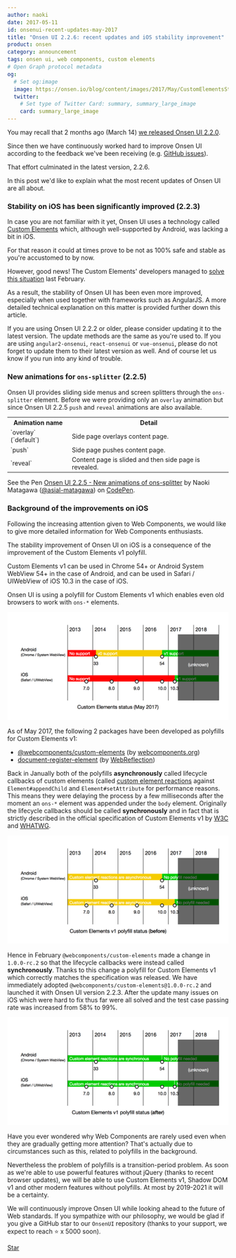 ```yaml
---
author: naoki
date: 2017-05-11
id: onsenui-recent-updates-may-2017
title: "Onsen UI 2.2.6: recent updates and iOS stability improvement"
product: onsen
category: announcement
tags: onsen ui, web components, custom elements
# Open Graph protocol metadata
og:
  # Set og:image
  image: https://onsen.io/blog/content/images/2017/May/CustomElementsStatus.png
  twitter:
    # Set type of Twitter Card: summary, summary_large_image
    card: summary_large_image
---
```


<!--2017/03/14 に [Onsen UI 2.2.0 をリリース](https://onsen.io/blog/220-release/)してから約2ヶ月が経ちました。-->
You may recall that 2 months ago (March 14) [we released Onsen UI 2.2.0](https://onsen.io/blog/220-release/).
<!--Onsen UI は[皆さんからのご意見](https://github.com/OnsenUI/OnsenUI/issues)を元に継続的に改善を行っています。-->
Since then we have continuously worked hard to improve Onsen UI according to the feedback we've been receiving (e.g. [GitHub issues](https://github.com/OnsenUI/OnsenUI/issues)).
<!--現時点での最新版は 2.2.6 です。-->
That effort culminated in the latest version, 2.2.6.

<!--最近の主なアップデートについてご紹介します。-->
In this post we'd like to explain what the most recent updates of Onsen UI are all about.

<!-- more -->

<!--### iOS での安定性が飛躍的に向上しました (2.2.3)-->
### Stability on iOS has been significantly improved (2.2.3)

<!--Onsen UI は Custom Elements という技術を使っています。-->
<!--しかしこの Custom Elements は、[Android では良好にサポートされている一方で、iOS ではあまりよくサポートされていませんでした](https://caniuse.com/#feat=custom-elementsv1)。-->
In case you are not familiar with it yet, Onsen UI uses a technology called [Custom Elements](https://www.w3.org/TR/custom-elements/) which, although well-supported by Android, was lacking a bit in iOS.
<!--そのため、Onsen UI を iOS で安定的に動作させることは技術的に困難でした。-->
For that reason it could at times prove to be not as 100% safe and stable as you're accustomed to by now.

<!--しかし、今年の2月に Custom Elements の開発者達によって[その状況が改善され](https://github.com/webcomponents/custom-elements/issues/34)、-->
However, good news! The Custom Elements' developers managed to [solve this situation](https://github.com/webcomponents/custom-elements/issues/34) last February.
<!--結果として Onsen UI の iOS での安定性が飛躍的に向上しました。-->
<!--特に AngularJS などの JS フレームワークと併用した際の安定性が向上しています。-->
As a result, the stability of Onsen UI has been even more improved, especially when used together with frameworks such as AngularJS. A more detailed technical explanation on this matter is provided further down this article.


<!--Onsen UI 2.2.3 未満をお使いの方は最新版へのバージョンアップをご検討ください。-->
If you are using Onsen UI 2.2.2 or older, please consider updating it to the latest version. The update methods are the same as you're used to. If you are using `angular2-onsenui`, `react-onsenui` or `vue-onsenui`, please do not forget to update them to their latest version as well. And of course let us know if you run into any kind of trouble.

<!--### ons-splitter にアニメーションを追加しました (2.2.5)-->
### New animations for `ons-splitter` (2.2.5)

<!--Onsen UI にはスライドメニューや画面分割を提供する `ons-splitter` タグが用意されています。-->
<!--その `ons-splitter` において、今までは `overlay` アニメーションのみを提供してきましたが、-->
<!--Onsen UI 2.2.5 にて `push` アニメーションと `reveal` アニメーションを新たに追加しました。-->
Onsen UI provides sliding side menus and screen splitters through the `ons-splitter` element.
Before we were providing only an `overlay` animation but since Onsen UI 2.2.5 `push` and `reveal` animations are also available.

<table>
    <tr>
        <th>Animation name</th>
        <th>Detail</th>
    </tr>
    <tr>
        <td>`overlay` (`default`)</td>
        <td>Side page overlays content page.</td>
    </tr>
    <tr>
        <td>`push`</td>
        <td>Side page pushes content page.</td>
    </tr>
    <tr>
        <td>`reveal`</td>
        <td>Content page is slided and then side page is revealed.</td>
    </tr>
</table>

<p data-height="512" data-theme-id="light" data-slug-hash="zwPQwb" data-default-tab="html,result" data-user="asial-matagawa" data-embed-version="2" data-pen-title="Onsen UI 2.2.5 - New animations of ons-splitter" class="codepen">See the Pen <a href="https://codepen.io/asial-matagawa/pen/zwPQwb/">Onsen UI 2.2.5 - New animations of ons-splitter</a> by Naoki Matagawa (<a href="http://codepen.io/asial-matagawa">@asial-matagawa</a>) on <a href="http://codepen.io">CodePen</a>.</p>
<script async src="https://production-assets.codepen.io/assets/embed/ei.js"></script>


<!--### iOS での安定性向上の背景-->
### Background of the improvements on iOS

<!--[Web Components](https://www.w3.org/standards/techs/components) が注目を集め始めていることを考慮し、-->
<!--Web Components に興味をお持ちの方のために、今回の件についてもう少し詳しくお話します。-->
Following the increasing attention given to Web Components, we would like to give more detailed information for Web Components enthusiasts.

<!--今回の iOS での安定性向上は Custom Elements v1 の polyfill の改善に由来するものです。-->
The stability improvement of Onsen UI on iOS is a consequence of the improvement of the Custom Elements v1 polyfill.
<!--Custom Elements v1 は Android の場合「Chrome 54 以上」または「Android System WebView 54 以上」、iOS の場合 iOS 10.3 以上（の Safari または UIWebView）でしか利用できないため、-->
Custom Elements v1 can be used in Chrome 54+ or Android System WebView 54+ in the case of Android, and can be used in Safari / UIWebView of iOS 10.3 in the case of iOS.
<!--Onsen UI は Custom Elements v1 の polyfill を利用しています。この polyfill によって古いブラウザでも `ons-*` 要素が動作するようになっています。-->
Onsen UI is using a polyfill for Custom Elements v1 which enables even old browsers to work with `ons-*` elements.

![](/blog/content/images/2017/May/CustomElementsStatus.png)

<!--Custom Elements v1 の polyfill としては2017年5月現在以下の2つが開発されています。-->
As of May 2017, the following 2 packages have been developed as polyfills for Custom Elements v1:

- [@webcomponents/custom-elements](https://github.com/webcomponents/custom-elements) (by [webcomponents.org](https://www.webcomponents.org/))
- [document-register-element](https://github.com/WebReflection/document-register-element) (by [WebReflection](https://www.webreflection.co.uk/))

<!--2017年1月の時点ではどちらの polyfill も、パフォーマンス上の理由から[カスタム要素のライフサイクルコールバック（custom element reactions）](https://developers.google.com/web/fundamentals/getting-started/primers/customelements#reactions)を `Element#appendChild` や `Element#setAttribute` に対して非同期的に呼び出していました。つまり、`ons-*` 要素を `body` 要素下に追加した際に行うべき処理をすぐには行わず、数ミリ秒遅らせてしまっていたということです。本来ライフサイクルコールバックはそれらに対して同期的に呼ばれるべきで、[W3C](https://www.w3.org/TR/custom-elements/) や [WHATWG](https://html.spec.whatwg.org/multipage/scripting.html#custom-elements) にて規定されている Custom Elements v1 の正式な仕様においてもそのように書かれています。Onsen UI にとってはこの仕様との不一致が致命的でした。Onsen UI はライフサイクルコールバックが同期的に呼ばれることを前提としたコードを多数持つためです。-->
Back in Janually both of the polyfills **asynchronously** called lifecycle callbacks of custom elements (called [custom element reactions]((https://developers.google.com/web/fundamentals/getting-started/primers/customelements#reactions)) against `Element#appendChild` and `Element#setAttribute` for performance reasons.
This means they were delaying the process by a few milliseconds after the moment an `ons-*` element was appended under the `body` element.
Originally the lifecycle callbacks should be called **synchronously** and in fact that is strictly described in the official specification of Custom Elements v1 by [W3C](https://www.w3.org/TR/custom-elements/) and [WHATWG](https://html.spec.whatwg.org/multipage/scripting.html#custom-elements).

![](/blog/content/images/2017/May/CustomElementsV1PolyfillStatus_Before.png)

<!--そんな中、今年の2月、`@webcomponents/custom-elements` は `1.0.0-rc.2` にてライフサイクルコールバックを同期的に呼び出すよう仕様変更を行いました。これにより、仕様により良く準拠した Custom Elements v1 用 polyfill が生まれました。そこで早速 polyfill を `@webcomponents/custom-elements@1.0.0-rc.2` に差し替えたものが Onsen UI 2.2.3 です。-->
<!--これにより、今までどうしても直せなかった iOS での不具合が一挙になくなり、iOS でのテストケース通過率が 58 % から 99 % に上昇しました。-->
Hence in February `@webcomponents/custom-elements` made a change in `1.0.0-rc.2` so that the lifecycle callbacks were instead called **synchronously**.
Thanks to this change a polyfill for Custom Elements v1 which correctly matches the specification was released.
We have immediately adopted `@webcomponents/custom-elements@1.0.0-rc.2` and launched it with Onsen UI version 2.2.3.
After the update many issues on iOS which were hard to fix thus far were all solved and the test case passing rate was increased from 58% to 99%.

![](/blog/content/images/2017/May/CustomElementsV1PolyfillStatus_After.png)

<!--Web Components が話題となる一方でその実例が少ないことに疑問を感じた方はいらっしゃらないでしょうか？その背景にはこういった polyfill の事情などがあります。-->
Have you ever wondered why Web Components are rarely used even when they are gradually getting more attention?
That's actually due to circumstances such as this, related to polyfills in the background.

<!--しかし、polyfill の問題は過渡期の問題にすぎません。ブラウザの機能拡充により jQuery 無しでも強力な機能が使えるようになったのと同じように、2019-2021 年頃には polyfill 無しで Custom Elements v1 や Shadow DOM v1 を利用できる時代が訪れます。-->
Nevertheless the problem of polyfills is a transition-period problem.
As soon as we're able to use powerful features without jQuery (thanks to recent browser updates),
we will be able to use Custom Elements v1, Shadow DOM v1 and other modern features without polyfills. At most by 2019-2021 it will be a certainty.

<!--Onsen UI は Web 標準の将来的動向を見据えつつ今後も改善を続けていく所存です。-->
<!--もし私たちの思想に共感いただけましたら、是非 GitHub スターにてご支援ください（皆様のおかげで、もうすぐ ★5000 に到達します）。-->
We will continuously improve Onsen UI while looking ahead to the future of Web standards.
If you sympathize with our philosophy, we would be glad if you give a GitHub star to our `OnsenUI` repository (thanks to your support, we expect to reach ⭐️ x 5000 soon).

<!-- Place this tag where you want the button to render. -->
<a class="github-button" href="https://github.com/OnsenUI/OnsenUI" data-size="large" data-show-count="true" aria-label="Star OnsenUI/OnsenUI on GitHub">Star</a>
<!-- Place this tag in your head or just before your close body tag. -->
<script async defer src="https://buttons.github.io/buttons.js"></script>
